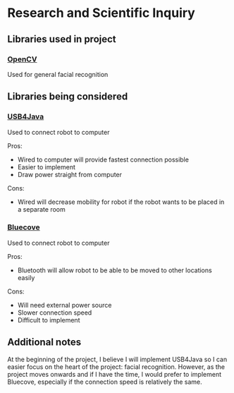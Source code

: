 # Research and Scientific Inquiry


## Libraries used in project

### [OpenCV](https://github.com/opencv/opencv)

Used for general facial recognition

## Libraries being considered

### [USB4Java](https://github.com/usb4java/usb4java)

Used to connect robot to computer

Pros:
* Wired to computer will provide fastest connection possible
* Easier to implement
* Draw power straight from computer

Cons:
* Wired will decrease mobility for robot if the robot wants to be placed in a separate room

### [Bluecove](https://github.com/hcarver/bluecove)

Used to connect robot to computer

Pros:
* Bluetooth will allow robot to be able to be moved to other locations easily

Cons:
* Will need external power source
* Slower connection speed
* Difficult to implement

## Additional notes

At the beginning of the project, I believe I will implement USB4Java so I can easier focus on the heart of the project: facial recognition. However, as the project moves onwards and if I have the time, I would prefer to implement Bluecove, especially if the connection speed is relatively the same.